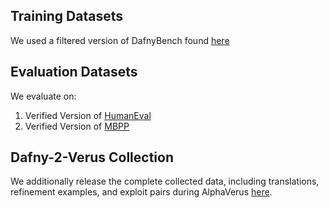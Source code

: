 ## Training Datasets

We used a filtered version of DafnyBench found [here](datasets/dafny_bench.json)

## Evaluation Datasets

We evaluate on:
1. Verified Version of [HumanEval](datasets/hev.jsonl)
2. Verified Version of [MBPP](datasets/mbpp.jsonl)


## Dafny-2-Verus Collection

We additionally release the complete collected data, including translations, refinement examples, and exploit pairs during AlphaVerus [here](https://drive.google.com/file/d/11DJLJQt9UOQXYTDm2h_8_xG03H5_MJQv/view?usp=sharing).
